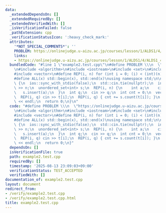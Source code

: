 ```yaml
---
data:
  _extendedDependsOn: []
  _extendedRequiredBy: []
  _extendedVerifiedWith: []
  _isVerificationFailed: false
  _pathExtension: cpp
  _verificationStatusIcon: ':heavy_check_mark:'
  attributes:
    '*NOT_SPECIAL_COMMENTS*': ''
    PROBLEM: https://onlinejudge.u-aizu.ac.jp/courses/lesson/1/ALDS1/4/ALDS1_4_B
    links:
    - https://onlinejudge.u-aizu.ac.jp/courses/lesson/1/ALDS1/4/ALDS1_4_B
  bundledCode: "#line 1 \"example2.test.cpp\"\n#define PROBLEM \\\n  \"https://onlinejudge.u-aizu.ac.jp/courses/lesson/1/ALDS1/4/ALDS1_4_B\"\
    \n#include <algorithm>\n#include <iostream>\n#include <set>\n#include <unordered_set>\n\
    #include <vector>\n#define REP(i, n) for (int i = 0; (i) < (int)(n); ++(i))\n\
    #define ALL(x) std::begin(x), std::end(x)\nusing namespace std;\n\nint main()\
    \ {\n  ios::sync_with_stdio(false);\n  std::cin.tie(nullptr);\n  int n;\n  cin\
    \ >> n;\n  unordered_set<int> s;\n  REP(i, n) {\n    int a;\n    cin >> a;\n \
    \   s.insert(a);\n  }\n  int q;\n  cin >> q;\n  int cnt = 0;\n  vector<int> t(q);\n\
    \  REP(i, q) cin >> t[i];\n  REP(i, q) { cnt += s.count(t[i]); }\n  cout << cnt\
    \ << endl;\n  return 0;\n}\n"
  code: "#define PROBLEM \\\n  \"https://onlinejudge.u-aizu.ac.jp/courses/lesson/1/ALDS1/4/ALDS1_4_B\"\
    \n#include <algorithm>\n#include <iostream>\n#include <set>\n#include <unordered_set>\n\
    #include <vector>\n#define REP(i, n) for (int i = 0; (i) < (int)(n); ++(i))\n\
    #define ALL(x) std::begin(x), std::end(x)\nusing namespace std;\n\nint main()\
    \ {\n  ios::sync_with_stdio(false);\n  std::cin.tie(nullptr);\n  int n;\n  cin\
    \ >> n;\n  unordered_set<int> s;\n  REP(i, n) {\n    int a;\n    cin >> a;\n \
    \   s.insert(a);\n  }\n  int q;\n  cin >> q;\n  int cnt = 0;\n  vector<int> t(q);\n\
    \  REP(i, q) cin >> t[i];\n  REP(i, q) { cnt += s.count(t[i]); }\n  cout << cnt\
    \ << endl;\n  return 0;\n}"
  dependsOn: []
  isVerificationFile: true
  path: example2.test.cpp
  requiredBy: []
  timestamp: '2025-08-13 23:09:03+09:00'
  verificationStatus: TEST_ACCEPTED
  verifiedWith: []
documentation_of: example2.test.cpp
layout: document
redirect_from:
- /verify/example2.test.cpp
- /verify/example2.test.cpp.html
title: example2.test.cpp
---
```

